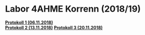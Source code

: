 # Labor 4AHME Korrenn (2018/19)

[**Protokoll 1 (06.11.2018)**](https://github.com/HTLMechatronics/m15-la1-sx/blob/kormam15/protokoll_g2_kormam15_2018-11-07.md)  
[**Protokoll 2 (13.11.2018)**](https://github.com/HTLMechatronics/m15-la1-sx/blob/kormam15/protokoll2_g2_kormam15_2018-11-13.md)
[**Protokoll 3 (20.11.2018)**](https://github.com/HTLMechatronics/m15-la1-sx/blob/kormam15/protokoll3_g2_kormam15_20.11.2018.md)
